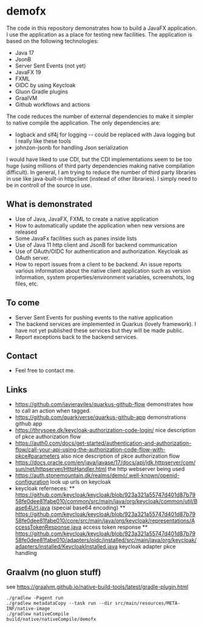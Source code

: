 # demofx
The code in this repository demonstrates how to build a JavaFX application. I use the application as a place for testing new facilities. The application is based on the following technologies:

* Java 17
* JsonB
* Server Sent Events (not yet)
* JavaFX 19
* FXML
* OIDC by using Keycloak
* Gluon Gradle plugins
* GraalVM
* Github workflows and actions

The code reduces the number of external dependencies to make it simpler to native compile the application. The only dependencies are:

* logback and slf4j for logging -- could be replaced with Java logging but I really like these tools
* johnzon-jsonb for handling Json serialization

I would have liked to use CDI, but the CDI implementations seem to be too huge (using millions of third party dependencies making native compilation difficult). In general, I am trying to reduce the number of third party libraries in use like java-built-in httpclient (instead of other libraries). I simply need to be in controll of the source in use. 

## What is demonstrated

* Use of Java, JavaFX, FXML to create a native application
* How to automatically update the application when new versions are released
* Some JavaFx facilities such as panes inside lists
* Use of Java 11 http client and JsonB for backend communication
* Use of OAuth/OIDC for authentication and authorization. Keycloak as OAuth server.
* How to report issues from a client to be backend. An issue reports various information about the native client application such as version information, system properties/environment variables, screenshots, log files, etc.

## To come

* Server Sent Events for pushing events to the native application
* The backend services are implemented in Quarkus (lovely framework). I have not yet published these services but they will be made public.
* Report exceptions back to the backend services.

## Contact

* Feel free to contact me.

## Links

* https://github.com/javieraviles/quarkus-github-flow demonstrates how to call an action when tagged.
* https://github.com/quarkiverse/quarkus-github-app demonstrations github app
* https://thrysoee.dk/keycloak-authorization-code-login/ nice description of pkce authorization flow
* https://auth0.com/docs/get-started/authentication-and-authorization-flow/call-your-api-using-the-authorization-code-flow-with-pkce#parameters also nice description of pkce authorization flow
* https://docs.oracle.com/en/java/javase/17/docs/api/jdk.httpserver/com/sun/net/httpserver/HttpHandler.html the http webserver being used
* https://auth.stonemountain.dk/realms/demo/.well-known/openid-configuration look up urls on keycloak
* keycloak referneces:
** https://github.com/keycloak/keycloak/blob/923a321a55747d401d87b7958fe0dee81fabe010/common/src/main/java/org/keycloak/common/util/Base64Url.java (special base64 encoding)
** https://github.com/keycloak/keycloak/blob/923a321a55747d401d87b7958fe0dee81fabe010/core/src/main/java/org/keycloak/representations/AccessTokenResponse.java access token response
** https://github.com/keycloak/keycloak/blob/923a321a55747d401d87b7958fe0dee81fabe010/adapters/oidc/installed/src/main/java/org/keycloak/adapters/installed/KeycloakInstalled.java keycloak adapter pkce handling


## Graalvm (no gluon stuff)

see https://graalvm.github.io/native-build-tools/latest/gradle-plugin.html

```{script}
./gradlew -Pagent run
./gradlew metadataCopy --task run --dir src/main/resources/META-INF/native-image
./gradlew nativeCompile
build/native/nativeCompile/demofx
```